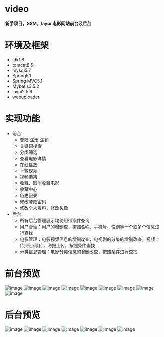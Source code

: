 # video
**新手项目，SSM，layui 电影网站前台及后台**

# 环境及框架
- jdk1.8
- tomcat8.5
- mysql5.7
- Spring5.1
- Spring MVC5.1
- Mybatis3.5.2
- layui2.5.6
- webuploader

# 实现功能
- 前台
  - 登陆 注册 注销
  - 关键词搜索
  - 分类筛选
  - 查看电影详情
  - 在线播放
  - 下载视频
  - 视频选集
  - 收藏、取消收藏电影
  - 收藏中心
  - 历史记录
  - 修改登陆密码
  - 修改个人资料，修改头像
- 后台
  - 所有后台管理展示均使用带条件查询
  - 用户管理：用户的增删查，按照名称、手机号、性别等一个或多个信息进行查找
  - 电影管理：电影视频信息的增删改查，电视剧的分集的增删改查，视频上传,断点续传，海报上传，按照条件查找
  - 分类信息管理：电影分类信息的增删改查，按照条件进行查找

# 前台预览
![image](https://github.com/ishardtogetaname/imagesForReadMe/blob/master/%E9%A1%B9%E7%9B%AE%E6%88%AA%E5%9B%BE/%E9%A6%96%E9%A1%B5.png)
![image](https://github.com/ishardtogetaname/imagesForReadMe/blob/master/%E9%A1%B9%E7%9B%AE%E6%88%AA%E5%9B%BE/%E7%99%BB%E5%BD%95.png)
![image](https://github.com/ishardtogetaname/imagesForReadMe/blob/master/%E9%A1%B9%E7%9B%AE%E6%88%AA%E5%9B%BE/%E6%9D%A1%E4%BB%B6%E7%AD%9B%E9%80%89.png)
![image](https://github.com/ishardtogetaname/imagesForReadMe/blob/master/%E9%A1%B9%E7%9B%AE%E6%88%AA%E5%9B%BE/%E6%B3%A8%E5%86%8C.png)
![image](https://github.com/ishardtogetaname/imagesForReadMe/blob/master/%E9%A1%B9%E7%9B%AE%E6%88%AA%E5%9B%BE/%E7%94%B5%E5%BD%B1%E8%AF%A6%E6%83%85.png)
![image](https://github.com/ishardtogetaname/imagesForReadMe/blob/master/%E9%A1%B9%E7%9B%AE%E6%88%AA%E5%9B%BE/%E8%A7%86%E9%A2%91%E6%92%AD%E6%94%BE%E5%92%8C%E9%80%89%E9%9B%86.png)
![image](https://github.com/ishardtogetaname/imagesForReadMe/blob/master/%E9%A1%B9%E7%9B%AE%E6%88%AA%E5%9B%BE/%E4%B8%AA%E4%BA%BA%E4%BF%A1%E6%81%AF.png)
![image](https://github.com/ishardtogetaname/imagesForReadMe/blob/master/%E9%A1%B9%E7%9B%AE%E6%88%AA%E5%9B%BE/%E6%94%B6%E8%97%8F.png)
![image](https://github.com/ishardtogetaname/imagesForReadMe/blob/master/%E9%A1%B9%E7%9B%AE%E6%88%AA%E5%9B%BE/%E5%8E%86%E5%8F%B2%E8%AE%B0%E5%BD%95.png)
# 后台预览
![image](https://github.com/ishardtogetaname/imagesForReadMe/blob/master/%E9%A1%B9%E7%9B%AE%E6%88%AA%E5%9B%BE/%E7%AE%A1%E7%90%86%E5%91%98%E7%99%BB%E5%BD%95.png)
![image](https://github.com/ishardtogetaname/imagesForReadMe/blob/master/%E9%A1%B9%E7%9B%AE%E6%88%AA%E5%9B%BE/%E7%94%A8%E6%88%B7%E5%88%97%E8%A1%A8.png)
![image](https://github.com/ishardtogetaname/imagesForReadMe/blob/master/%E9%A1%B9%E7%9B%AE%E6%88%AA%E5%9B%BE/%E8%A7%86%E9%A2%91%E5%88%97%E8%A1%A8.png)
![image](https://github.com/ishardtogetaname/imagesForReadMe/blob/master/%E9%A1%B9%E7%9B%AE%E6%88%AA%E5%9B%BE/%E4%BF%AE%E6%94%B9%E8%A7%86%E9%A2%91%E4%BF%A1%E6%81%AF.png)
![image](https://github.com/ishardtogetaname/imagesForReadMe/blob/master/%E9%A1%B9%E7%9B%AE%E6%88%AA%E5%9B%BE/%E6%B7%BB%E5%8A%A0%E8%A7%86%E9%A2%91.png)
![image](https://github.com/ishardtogetaname/imagesForReadMe/blob/master/%E9%A1%B9%E7%9B%AE%E6%88%AA%E5%9B%BE/%E8%A7%86%E9%A2%91%E8%AF%A6%E6%83%85.png)
![image](https://github.com/ishardtogetaname/imagesForReadMe/blob/master/%E9%A1%B9%E7%9B%AE%E6%88%AA%E5%9B%BE/%E5%88%86%E7%B1%BB%E7%AE%A1%E7%90%86.png)
